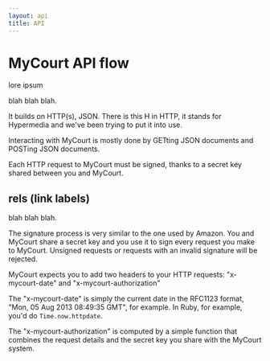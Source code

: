 ```yaml
---
layout: api
title: API
---
```


# MyCourt API flow

lore ipsum

blah blah blah.

It builds on HTTP(s), JSON. There is this H in HTTP, it stands for Hypermedia and we've been trying to put it into use.

Interacting with MyCourt is mostly done by GETting JSON documents and POSTing JSON documents.

Each HTTP request to MyCourt must be signed, thanks to a secret key shared between you and MyCourt.


<h2 id="rels">rels (link labels)</h2>

blah blah blah.

The signature process is very similar to the one used by Amazon. You and MyCourt share a secret key and you use it to sign every request you make to MyCourt. Unsigned requests or requests with an invalid signature will be rejected.

MyCourt expects you to add two headers to your HTTP requests: "x-mycourt-date" and "x-mycourt-authorization"

The "x-mycourt-date" is simply the current date in the RFC1123 format, "Mon, 05 Aug 2013 08:49:35 GMT", for example. In Ruby, for example, you'd do ```Time.now.httpdate```.

The "x-mycourt-authorization" is computed by a simple function that combines the request details and the secret key you share with the MyCourt system.

